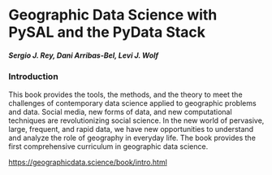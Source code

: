 # Geographic Data Science with PySAL and the PyData Stack

#####  Sergio J. Rey, Dani Arribas-Bel, Levi J. Wolf

### Introduction
This book provides the tools, the methods, and the theory to meet the challenges of contemporary data science applied to geographic problems and data. Social media, new forms of data, and new computational techniques are revolutionizing social science. In the new world of pervasive, large, frequent, and rapid data, we have new opportunities to understand and analyze the role of geography in everyday life. The book provides the first comprehensive curriculum in geographic data science.

https://geographicdata.science/book/intro.html




